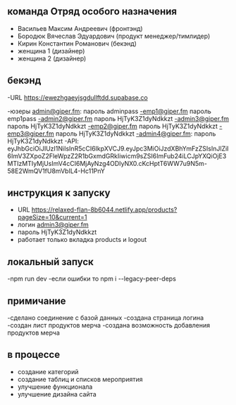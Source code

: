 

 ## команда Отряд особого назначения
  - Васильев Максим Андреевич (фронтэнд)
  - Бородюк Вячеслав Эдуардович (продукт менеджер/тимлидер)
  - Кирин Константин Романович (бекэнд)
  - женщина 1 (дизайнер)
  - женщина 2 (дизайнер)

 ## бекэнд 
 -URL https://ewezhgaeyjsgdullftdd.supabase.co
 
 -юзеры admin@giper.fm: пароль adminpass 
 -emp1@giper.fm  пароль emp1pass
 -admin2@giper.fm   пароль HjTyK3Z1dyNdkkzt
 -admin3@giper.fm пароль HjTyK3Z1dyNdkkzt
 -emp2@giper.fm пароль HjTyK3Z1dyNdkkzt
 -emp3@giper.fm пароль HjTyK3Z1dyNdkkzt
 -admin4@giper.fm: пароль HjTyK3Z1dyNdkkzt
 -API:
eyJhbGciOiJIUzI1NiIsInR5cCI6IkpXVCJ9.eyJpc3MiOiJzdXBhYmFzZSIsInJlZiI6ImV3ZXpoZ2FleWpzZ2R1bGxmdGRkIiwicm9sZSI6ImFub24iLCJpYXQiOjE3MTIzMTIyMjUsImV4cCI6MjAyNzg4ODIyNX0.cKcHptT6WW7u9N5m-58E2WmQV1fU8mVbIL4-Hc11PnY

 ## инструкция к запуску 
  - URL  https://relaxed-flan-8b6044.netlify.app/products?pageSize=10&current=1
  - логин admin3@giper.fm
  - пароль HjTyK3Z1dyNdkkzt
  - работает только вкладка products и logout
  
  ## локальный запуск
  -npm run dev
  -если ошибки то npm i --legacy-peer-deps
  ##

  ## примичание
  -сделано соединение с базой данных
  -создана страница логина
  -создан лист продуктов мерча
  -создана возможность добавления продуктов мерча
  ## в процессе 
  - создание категорий
  - создание таблиц и списков мероприятия
  - улучшение функционала
  - улучшение дизайна сайта
   
